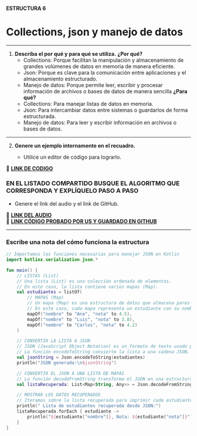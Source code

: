 #### ESTRUCTURA 6
# Collections, json y manejo de datos

---

1. **Describa el por qué y para qué se utiliza.**
   **¿Por qué?**
      - Collections: Porque facilitan la manipulación y almacenamiento de grandes volúmenes de datos en memoria de manera eficiente.
      - Json: Porque es clave para la comunicación entre aplicaciones y el almacenamiento estructurado.
      - Manejo de datos: Porque permite leer, escribir y procesar información de archivos o bases de datos de manera sencilla
   **¿Para qué?**
   - Collections: Para manejar listas de datos en memoria.
   - Json: Para intercambiar datos entre sistemas o guardarlos de forma estructurada.
   - Manejo de datos: Para leer y escribir información en archivos o bases de datos.
--- 
   
2. **Genere un ejemplo internamente en el recuadro.**  

   - Utilice un editor de código para lograrlo.  

🔗 **[LINK DE CODIGO](#)** 

### EN EL LISTADO COMPARTIDO BUSQUE EL ALGORITMO QUE CORRESPONDA Y EXPLÍQUELO PASO A PASO  
- Genere el link del audio y el link de GitHub.  

🔗 **[LINK DEL AUDIO](#)**  
🔗 **[LINK CÓDIGO PROBADO POR US Y GUARDADO EN GITHUB](https://github.com/maga1407/kotlin/blob/main/collections/imgCollections/codeCollections.png)**

---

### Escribe una nota del cómo funciona la estructura

```kotlin
// Importamos las funciones necesarias para manejar JSON en Kotlin
import kotlinx.serialization.json.*

fun main() {
    // LISTAS (List)
    // Una lista (List) es una colección ordenada de elementos.
    // En este caso, la lista contiene varios mapas (Map).
    val estudiantes = listOf(
        // MAPAS (Map)
        // Un mapa (Map) es una estructura de datos que almacena pares clave-valor.
        // En este caso, cada mapa representa un estudiante con su nombre y nota.
        mapOf("nombre" to "Ana", "nota" to 4.5),
        mapOf("nombre" to "Luis", "nota" to 3.8),
        mapOf("nombre" to "Carlos", "nota" to 4.2)
    )

    // CONVERTIR LA LISTA A JSON
    // JSON (JavaScript Object Notation) es un formato de texto usado para almacenar y transportar datos.
    // La función encodeToString convierte la lista a una cadena JSON.
    val jsonString = Json.encodeToString(estudiantes)
    println("JSON generado:\n$jsonString")

    // CONVERTIR EL JSON A UNA LISTA DE MAPAS
    // La función decodeFromString transforma el JSON en una estructura de datos nuevamente.
    val listaRecuperada: List<Map<String, Any>> = Json.decodeFromString(jsonString)

    // MOSTRAR LOS DATOS RECUPERADOS
    // Iteramos sobre la lista recuperada para imprimir cada estudiante y su nota.
    println(" Lista de estudiantes recuperada desde JSON:")
    listaRecuperada.forEach { estudiante ->
        println("${estudiante["nombre"]}, Nota: ${estudiante["nota"]}")
    }
}

```


